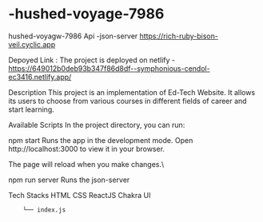 # -hushed-voyage-7986
hushed-voyagw-7986
Api -json-server
https://rich-ruby-bison-veil.cyclic.app


Depoyed Link :
The project is deployed on netlify - https://649012b0deb93b347f86d8df--symphonious-cendol-ec3416.netlify.app/

Description
This project is an implementation of Ed-Tech Website. It allows its users to choose from various courses in different fields of career and start learning.

Available Scripts
In the project directory, you can run:

npm start
Runs the app in the development mode.
Open http://localhost:3000 to view it in your browser.

The page will reload when you make changes.\

npm run server
Runs the json-server

Tech Stacks
HTML
CSS
ReactJS
Chakra UI

        └── index.js
